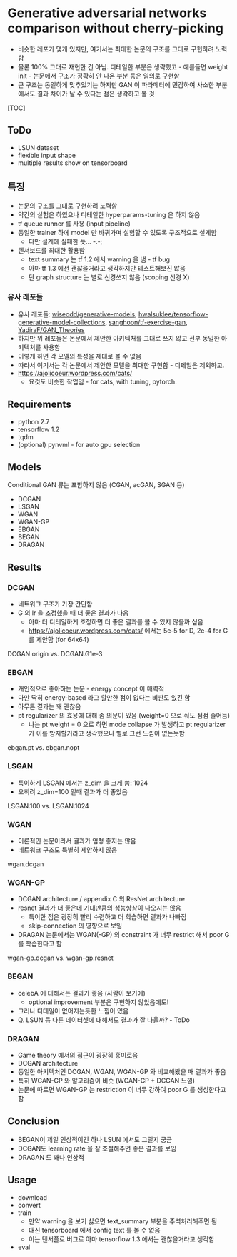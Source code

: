# Generative adversarial networks comparison without cherry-picking

- 비슷한 레포가 몇개 있지만, 여기서는 최대한 논문의 구조를 그대로 구현하려 노력함
- 물론 100% 그대로 재현한 건 아님. 디테일한 부분은 생략했고 - 예를들면 weight init - 논문에서 구조가 정확히 안 나온 부분 등은 임의로 구현함
- 큰 구조는 동일하게 맞추었기는 하지만 GAN 이 파라메터에 민감하여 사소한 부분에서도 결과 차이가 날 수 있다는 점은 생각하고 볼 것

[TOC]

## ToDo

- LSUN dataset
- flexible input shape
- multiple results show on tensorboard 

## 특징

- 논문의 구조를 그대로 구현하려 노력함
- 약간의 실험은 하였으나 디테일한 hyperparams-tuning 은 하지 않음
- tf queue runner 를 사용 (input pipeline)
- 동일한 trainer 하에 model 만 바꿔가며 실험할 수 있도록 구조적으로 설계함
    - 다만 설계에 실패한 듯… -.-;
- 텐서보드를 최대한 활용함
    - text summary 는 tf 1.2 에서 warning 을 냄 - tf bug
    - 아마 tf 1.3 에선 괜찮을거라고 생각하지만 테스트해보진 않음
    - 단 graph structure 는 별로 신경쓰지 않음 (scoping 신경 X)

### 유사 레포들

- 유사 레포들: [wiseodd/generative-models](https://github.com/wiseodd/generative-models), [hwalsuklee/tensorflow-generative-model-collections](https://github.com/hwalsuklee/tensorflow-generative-model-collections), [sanghoon/tf-exercise-gan](https://github.com/sanghoon/tf-exercise-gan), [YadiraF/GAN_Theories](https://github.com/YadiraF/GAN_Theories)
- 하지만 위 레포들은 논문에서 제안한 아키텍처를 그대로 쓰지 않고 전부 동일한 아키텍처를 사용함
- 이렇게 하면 각 모델의 특성을 제대로 볼 수 없음
- 따라서 여기서는 각 논문에서 제안한 모델을 최대한 구현함 - 디테일은 제외하고.
- https://ajolicoeur.wordpress.com/cats/
    - 요것도 비슷한 작업임 - for cats, with tuning, pytorch.

## Requirements

- python 2.7
- tensorflow 1.2
- tqdm
- (optional) pynvml - for auto gpu selection

## Models

Conditional GAN 류는 포함하지 않음 (CGAN, acGAN, SGAN 등)

- DCGAN
- LSGAN
- WGAN
- WGAN-GP
- EBGAN
- BEGAN
- DRAGAN

## Results

### DCGAN

- 네트워크 구조가 가장 간단함
- G 의 lr 을 조정했을 때 더 좋은 결과가 나옴
  - 아마 더 디테일하게 조정하면 더 좋은 결과를 볼 수 있지 않을까 싶음
  - https://ajolicoeur.wordpress.com/cats/ 에서는 5e-5 for D, 2e-4 for G 를 제안함 (for 64x64)

DCGAN.origin vs. DCGAN.G1e-3

### EBGAN

- 개인적으로 좋아하는 논문 - energy concept 이 매력적
- 다만 딱히 energy-based 라고 할만한 점이 없다는 비판도 있긴 함
- 아무튼 결과는 꽤 괜찮음 
- pt regularizer 의 효용에 대해 좀 의문이 있음 (weight=0 으로 줘도 점점 줄어듬)
  - 나는 pt weight = 0 으로 하면 mode collapse 가 발생하고 pt regularizer 가 이를 방지할거라고 생각했으나 별로 그런 느낌이 없는듯함 

ebgan.pt vs. ebgan.nopt

### LSGAN

- 특이하게 LSGAN 에서는 z_dim 을 크게 씀: 1024
- 오히려 z_dim=100 일때 결과가 더 좋았음

LSGAN.100 vs. LSGAN.1024

### WGAN

- 이론적인 논문이라서 결과가 엄청 좋지는 않음
- 네트워크 구조도 특별히 제안하지 않음

wgan.dcgan

### WGAN-GP

- DCGAN architecture / appendix C 의 ResNet architecture
- resnet 결과가 더 좋은데 기대만큼의 성능향상이 나오지는 않음
  - 특이한 점은 굉장히 빨리 수렴하고 더 학습하면 결과가 나빠짐
  - skip-connection 의 영향으로 보임
- DRAGAN 논문에서는 WGAN(-GP) 의 constraint 가 너무 restrict 해서 poor G 를 학습한다고 함

wgan-gp.dcgan vs. wgan-gp.resnet

### BEGAN

- celebA 에 대해서는 결과가 좋음 (사람이 보기에)
  - optional improvement 부분은 구현하지 않았음에도!
- 그러나 디테일이 없어지는듯한 느낌이 있음
- Q. LSUN 등 다른 데이터셋에 대해서도 결과가 잘 나올까? - ToDo

### DRAGAN

- Game theory 에서의 접근이 굉장히 흥미로움
- DCGAN architecture
- 동일한 아키텍처인 DCGAN, WGAN, WGAN-GP 와 비교해봤을 때 결과가 좋음
- 특히 WGAN-GP 와 알고리즘이 비슷 (WGAN-GP + DCGAN 느낌)
- 논문에 따르면 WGAN-GP 는 restriction 이 너무 강하여 poor G 를 생성한다고 함

## Conclusion

- BEGAN이 제일 인상적이긴 하나 LSUN 에서도 그럴지 궁금
- DCGAN도 learning rate 을 잘 조절해주면 좋은 결과를 보임
- DRAGAN 도 꽤나 인상적

## Usage

- download
- convert
- train
  - 만약 warning 을 보기 싫으면 text_summary 부분을 주석처리해주면 됨
  - 대신 tensorboard 에서 config text 를 볼 수 없음
  - 이는 텐서플로 버그로 아마 tensorflow 1.3 에서는 괜찮을거라고 생각함
- eval